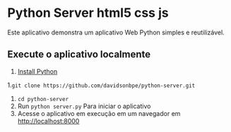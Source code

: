 # Python Server html5 css js

Este aplicativo demonstra um aplicativo Web Python simples e reutilizável.

## Execute o aplicativo localmente

1. [Install Python][]

1.`git clone https://github.com/davidsonbpe/python-server.git`
1. `cd python-server`
1. Run `python server.py` Para iniciar o aplicativo
1. Acesse o aplicativo em execução em um navegador em <http://localhost:8000>

[Install Python]: https://www.python.org/downloads/
